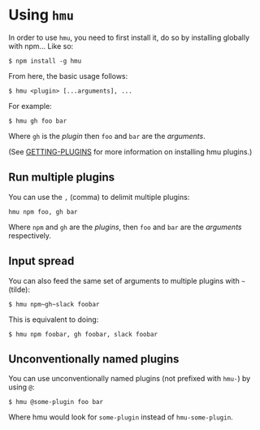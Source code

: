 # Using `hmu`
In order to use `hmu`, you need to first install it, do so by installing globally with npm... Like so:
```
$ npm install -g hmu
```

From here, the basic usage follows:
```
$ hmu <plugin> [...arguments], ...
```
For example:
```
$ hmu gh foo bar
```
Where `gh` is the _plugin_ then `foo` and `bar` are the _arguments_.

(See [GETTING-PLUGINS](GETTING-PLUGINS.md) for more information on installing hmu plugins.)

## Run multiple plugins
You can use the `,` (comma) to delimit multiple plugins:
```
hmu npm foo, gh bar
```
Where `npm` and `gh` are the _plugins_, then `foo` and `bar` are the _arguments_ respectively.

## Input spread
You can also feed the same set of arguments to multiple plugins with `~` (tilde):
```
$ hmu npm~gh~slack foobar
```
This is equivalent to doing:
```
$ hmu npm foobar, gh foobar, slack foobar
```

## Unconventionally named plugins
You can use unconventionally named plugins (not prefixed with `hmu-`) by using `@`:
```
$ hmu @some-plugin foo bar
```
Where hmu would look for `some-plugin` instead of `hmu-some-plugin`.
